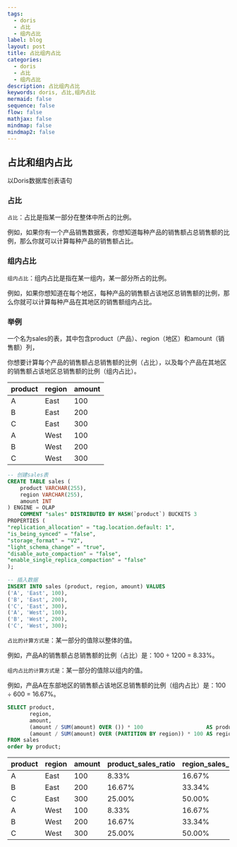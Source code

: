 ```yaml
---
tags:
  - doris
  - 占比
  - 组内占比
label: blog
layout: post
title: 占比组内占比
categories:
  - doris
  - 占比
  - 组内占比
description: 占比组内占比
keywords: doris, 占比,组内占比
mermaid: false
sequence: false
flow: false
mathjax: false
mindmap: false
mindmap2: false
---
```


## 占比和组内占比  
以Doris数据库创表语句  
### 占比  
`占比`：占比是指某一部分在整体中所占的比例。  
  
例如，如果你有一个产品销售数据表，你想知道每种产品的销售额占总销售额的比例，那么你就可以计算每种产品的销售额占比。  
  
### 组内占比  
`组内占比`：组内占比是指在某一组内，某一部分所占的比例。  
  
例如，如果你想知道在每个地区，每种产品的销售额占该地区总销售额的比例，那么你就可以计算每种产品在其地区的销售额组内占比。  
  
### 举例  
一个名为sales的表，其中包含product（产品）、region（地区）和amount（销售额）列，  
  
你想要计算每个产品的销售额占总销售额的比例（占比），以及每个产品在其地区的销售额占该地区总销售额的比例（组内占比）。  
  
| product | region | amount |  
|---------|--------|--------|  
| A       | East   | 100    |  
| B       | East   | 200    |  
| C       | East   | 300    |  
| A       | West   | 100    |  
| B       | West   | 200    |  
| C       | West   | 300    |  
  
```sql  
-- 创建sales表  
CREATE TABLE sales (  
    product VARCHAR(255),  
    region VARCHAR(255),  
    amount INT  
) ENGINE = OLAP  
    COMMENT "sales" DISTRIBUTED BY HASH(`product`) BUCKETS 3  
PROPERTIES (  
"replication_allocation" = "tag.location.default: 1",  
"is_being_synced" = "false",  
"storage_format" = "V2",  
"light_schema_change" = "true",  
"disable_auto_compaction" = "false",  
"enable_single_replica_compaction" = "false"  
);  
  
-- 插入数据  
INSERT INTO sales (product, region, amount) VALUES  
('A', 'East', 100),  
('B', 'East', 200),  
('C', 'East', 300),  
('A', 'West', 100),  
('B', 'West', 200),  
('C', 'West', 300);  
```  


`占比的计算方式是`：某一部分的值除以整体的值。  
  
例如，产品A的销售额占总销售额的比例（占比）是：100 ÷ 1200 = 8.33%。  
  
`组内占比的计算方式是`：某一部分的值除以组内的值。  
  
例如，产品A在东部地区的销售额占该地区总销售额的比例（组内占比）是：100 ÷ 600 = 16.67%。  
  
```sql  
SELECT product,  
       region,  
       amount,  
       (amount / SUM(amount) OVER ()) * 100                    AS product_sales_ratio,  
       (amount / SUM(amount) OVER (PARTITION BY region)) * 100 AS region_sales_ratio  
FROM sales  
order by product;  
```  
  
| product | region | amount | product_sales_ratio | region_sales_ratio |  
|---------|--------|--------|---------------------|--------------------|  
| A       | East   | 100    | 8.33%               | 16.67%             |  
| B       | East   | 200    | 16.67%              | 33.34%             |  
| C       | East   | 300    | 25.00%              | 50.00%             |  
| A       | West   | 100    | 8.33%               | 16.67%             |  
| B       | West   | 200    | 16.67%              | 33.34%             |  
| C       | West   | 300    | 25.00%              | 50.00%             |